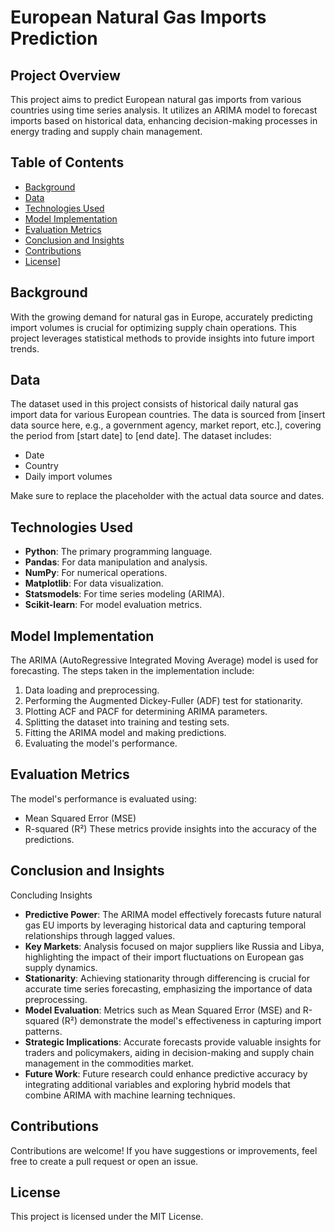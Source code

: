 # European Natural Gas Imports Prediction

## Project Overview
This project aims to predict European natural gas imports from various countries using time series analysis. It utilizes an ARIMA model to forecast imports based on historical data, enhancing decision-making processes in energy trading and supply chain management.

## Table of Contents
- [Background](#background)
- [Data](#data)
- [Technologies Used](#technologies-used)
- [Model Implementation](#model-implementation)
- [Evaluation Metrics](#evaluation-metrics)
- [Conclusion and Insights](#conclusion-and-insights)
- [Contributions](#contributions)
- [License](#license)]

## Background
With the growing demand for natural gas in Europe, accurately predicting import volumes is crucial for optimizing supply chain operations. This project leverages statistical methods to provide insights into future import trends.

## Data
The dataset used in this project consists of historical daily natural gas import data for various European countries. The data is sourced from [insert data source here, e.g., a government agency, market report, etc.], covering the period from [start date] to [end date]. The dataset includes:
- Date
- Country
- Daily import volumes

Make sure to replace the placeholder with the actual data source and dates.

## Technologies Used
- **Python**: The primary programming language.
- **Pandas**: For data manipulation and analysis.
- **NumPy**: For numerical operations.
- **Matplotlib**: For data visualization.
- **Statsmodels**: For time series modeling (ARIMA).
- **Scikit-learn**: For model evaluation metrics.

## Model Implementation
The ARIMA (AutoRegressive Integrated Moving Average) model is used for forecasting. The steps taken in the implementation include:
1. Data loading and preprocessing.
2. Performing the Augmented Dickey-Fuller (ADF) test for stationarity.
3. Plotting ACF and PACF for determining ARIMA parameters.
4. Splitting the dataset into training and testing sets.
5. Fitting the ARIMA model and making predictions.
6. Evaluating the model's performance.

## Evaluation Metrics
The model's performance is evaluated using:
- Mean Squared Error (MSE)
- R-squared (R²)
These metrics provide insights into the accuracy of the predictions.

## Conclusion and Insights
Concluding Insights
- **Predictive Power**: The ARIMA model effectively forecasts future natural gas EU imports by leveraging historical data and capturing temporal relationships through lagged values.
- **Key Markets**: Analysis focused on major suppliers like Russia and Libya, highlighting the impact of their import fluctuations on European gas supply dynamics.
- **Stationarity**: Achieving stationarity through differencing is crucial for accurate time series forecasting, emphasizing the importance of data preprocessing.
- **Model Evaluation**: Metrics such as Mean Squared Error (MSE) and R-squared (R²) demonstrate the model's effectiveness in capturing import patterns.
- **Strategic Implications**: Accurate forecasts provide valuable insights for traders and policymakers, aiding in decision-making and supply chain management in the commodities market.
- **Future Work**: Future research could enhance predictive accuracy by integrating additional variables and exploring hybrid models that combine ARIMA with machine learning techniques.


## Contributions
Contributions are welcome! If you have suggestions or improvements, feel free to create a pull request or open an issue.

## License
This project is licensed under the MIT License.
